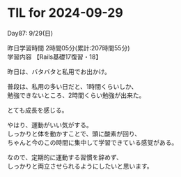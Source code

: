 # TIL for 2024-09-29

Day87: 9/29(日)  
  
昨日学習時間 2時間05分(累計:207時間55分)  
学習内容 【Rails基礎17復習・18】  

昨日は、バタバタと私用でお出かけ。  

普段は、私用の多い日だと、1時間くらいしか、  
勉強できないところ、2時間くらい勉強が出来た。  

とても成長を感じる。  

やはり、運動がいい気がする。  
しっかりと体を動かすことで、頭に酸素が回り、  
ちゃんと今のこの時間に集中して学習できている感覚がある。  

なので、定期的に運動する習慣を辞めず、  
しっかりと両立させられるようにしたいと思います。  
